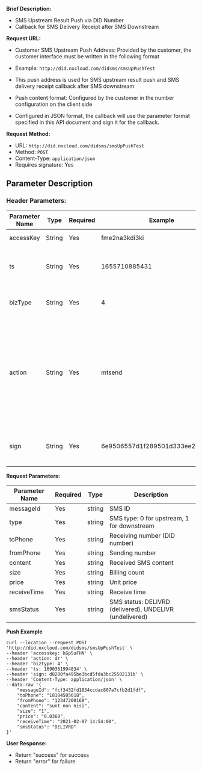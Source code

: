 **Brief Description:**

- SMS Upstream Result Push via DID Number
- Callback for SMS Delivery Receipt after SMS Downstream

**Request URL:**
- Customer SMS Upstream Push Address: Provided by the customer, the customer interface must be written in the following format
- Example: `http://did.nxcloud.com/didsms/smsUpPushTest`
- This push address is used for SMS upstream result push and SMS delivery receipt callback after SMS downstream

- Push content format: Configured by the customer in the number configuration on the client side
- Configured in JSON format, the callback will use the parameter format specified in this API document and sign it for the callback.

**Request Method:**
- URL: `http://did.nxcloud.com/didsms/smsUpPushTest`
- Method: `POST`
- Content-Type: `application/json`
- Requires signature: Yes

## Parameter Description

### Header Parameters:

| Parameter Name | Type    | Required | Example            | Description                   |
| -------------- | ------- | -------- | ------------------ | ----------------------------- |
| accessKey      | String  | Yes      | fme2na3kdi3ki      | User identity identifier      |
| ts             | String  | Yes      | 1655710885431      | Timestamp of the current request in milliseconds |
| bizType        | String  | Yes      | 4                  | DID business type, fixed value "4" |
| action         | String  | Yes      | mtsend             | DID business operation, fixed value "dr" or "mo". "dr" is the delivery receipt push for SMS downstream, "mo" is the result push for SMS upstream |
| sign           | String  | Yes      | 6e9506557d1f289501d333ee2c365826 | API parameter signature, [signature algorithm](https://github.com/nxtele/http-api-document/wiki/API%E6%8E%A5%E5%8F%A3%E8%B0%83%E7%94%A8%E7%BA%A6%E5%AE%9A) |

**Request Parameters:**

| Parameter Name | Required | Type   | Description              |
| -------------- | -------- | ------ | ------------------------ |
| messageId      | Yes      | string | SMS ID                   |
| type           | Yes      | string | SMS type: 0 for upstream, 1 for downstream |
| toPhone        | Yes      | string | Receiving number (DID number) |
| fromPhone      | Yes      | string | Sending number            |
| content        | Yes      | string | Received SMS content      |
| size           | Yes      | string | Billing count             |
| price          | Yes      | string | Unit price                |
| receiveTime    | Yes      | string | Receive time              |
| smsStatus      | Yes      | string | SMS status: DELIVRD (delivered), UNDELIVR (undelivered) |

**Push Example**
``` 
curl --location --request POST 'http://did.nxcloud.com/didsms/smsUpPushTest' \
--header 'accesskey: kGp5uFHN' \
--header 'action: dr' \
--header 'biztype: 4' \
--header 'ts: 1690361994834' \
--header 'sign: d8200fa495be3bcd5fda3bc25502131b' \
--header 'Content-Type: application/json' \
--data-raw '{
    "messageId": "fcf3432fd1834ccdac807a7cfb2d1fdf",
    "toPhone": "18184505018",
    "fromPhone": "12347200160",
    "content": "sunt non nisi",
    "size": "1",
    "price": "0.0360",
    "receiveTime": "2021-02-07 14:54:00",
    "smsStatus": "DELIVRD"
}'
```

**User Response:**
- Return "success" for success
- Return "error" for failure